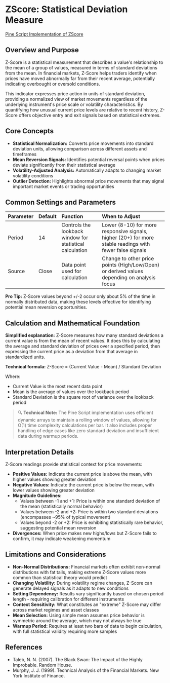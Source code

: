 # ZScore: Statistical Deviation Measure

[Pine Script Implementation of ZScore](https://github.com/mihakralj/pinescript/blob/main/indicators/statistics/zscore.pine)

## Overview and Purpose

Z-Score is a statistical measurement that describes a value's relationship to the mean of a group of values, measured in terms of standard deviations from the mean. In financial markets, Z-Score helps traders identify when prices have moved abnormally far from their recent average, potentially indicating overbought or oversold conditions.

This indicator expresses price action in units of standard deviation, providing a normalized view of market movements regardless of the underlying instrument's price scale or volatility characteristics. By quantifying how unusual current price levels are relative to recent history, Z-Score offers objective entry and exit signals based on statistical extremes.

## Core Concepts

* **Statistical Normalization:** Converts price movements into standard deviation units, allowing comparison across different assets and timeframes
* **Mean Reversion Signals:** Identifies potential reversal points when prices deviate significantly from their statistical average
* **Volatility-Adjusted Analysis:** Automatically adapts to changing market volatility conditions
* **Outlier Detection:** Highlights abnormal price movements that may signal important market events or trading opportunities

## Common Settings and Parameters

| Parameter | Default | Function | When to Adjust |
| :-------- | :------ | :------- | :------------ |
| Period | 14 | Controls the lookback window for statistical calculation | Lower (8-10) for more responsive signals, higher (20+) for more stable readings with fewer false signals |
| Source | Close | Data point used for calculation | Change to other price points (High/Low/Open) or derived values depending on analysis focus |

**Pro Tip:** Z-Score values beyond +/-2 occur only about 5% of the time in normally distributed data, making these levels effective for identifying potential mean reversion opportunities.

## Calculation and Mathematical Foundation

**Simplified explanation:**
Z-Score measures how many standard deviations a current value is from the mean of recent values. It does this by calculating the average and standard deviation of prices over a specified period, then expressing the current price as a deviation from that average in standardized units.

**Technical formula:**
Z-Score = (Current Value - Mean) / Standard Deviation

Where:
* Current Value is the most recent data point
* Mean is the average of values over the lookback period
* Standard Deviation is the square root of variance over the lookback period

> 🔍 **Technical Note:** The Pine Script implementation uses efficient dynamic arrays to maintain a rolling window of values, allowing for O(1) time complexity calculations per bar. It also includes proper handling of edge cases like zero standard deviation and insufficient data during warmup periods.

## Interpretation Details

Z-Score readings provide statistical context for price movements:

* **Positive Values:** Indicate the current price is above the mean, with higher values showing greater deviation
* **Negative Values:** Indicate the current price is below the mean, with lower values showing greater deviation
* **Magnitude Guidelines:**
  * Values between -1 and +1: Price is within one standard deviation of the mean (statistically normal behavior)
  * Values between -2 and +2: Price is within two standard deviations (encompasses ~95% of typical movement)
  * Values beyond -2 or +2: Price is exhibiting statistically rare behavior, suggesting potential mean reversion
* **Divergences:** When price makes new highs/lows but Z-Score fails to confirm, it may indicate weakening momentum

## Limitations and Considerations

* **Non-Normal Distributions:** Financial markets often exhibit non-normal distributions with fat tails, making extreme Z-Score values more common than statistical theory would predict
* **Changing Volatility:** During volatility regime changes, Z-Score can generate delayed signals as it adapts to new conditions
* **Setting Dependency:** Results vary significantly based on chosen period length - requiring calibration for different instruments
* **Context Sensitivity:** What constitutes an "extreme" Z-Score may differ across market regimes and asset classes
* **Mean Selection:** Using simple mean assumes price behavior is symmetric around the average, which may not always be true
* **Warmup Period:** Requires at least two bars of data to begin calculation, with full statistical validity requiring more samples

## References

* Taleb, N. N. (2007). The Black Swan: The Impact of the Highly Improbable. Random House.
* Murphy, J. J. (1999). Technical Analysis of the Financial Markets. New York Institute of Finance.
